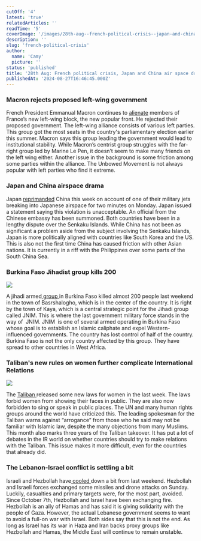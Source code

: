 ```yaml
---
cutOff: '4'
latest: 'true'
relatedArticles: ''
readTime: '5'
coverImage: '/images/28th-aug--french-political-crisis--japan-and-china-air-space-drama-EyOD.jpg'
description: ''
slug: 'french-political-crisis'
author:
  name: 'Camy'
  picture: ''
status: 'published'
title: '28th Aug: French political crisis, Japan and China air space drama'
publishedAt: '2024-08-27T16:46:45.000Z'
---
```


### Macron rejects proposed left-wing government

French President Emmanual Macron continues to [alienate](https://www.dw.com/en/anger-after-macron-rejects-france-left-wing-government/a-70055758) members of France’s new left-wing block, the new popular front. He rejected their proposed government. The left-wing alliance consists of various left parties. This group got the most seats in the country's parliamentary election earlier this summer. Macron says this group leading the government would lead to institutional stability. While Macron’s centrist group struggles with the far-right group led by Marine Le Pen, it doesn’t seem to make many friends on the left wing either. Another issue in the background is some friction among some parties within the alliance. The Unbowed Movement is not always popular with left parties who find it extreme.

### Japan and China airspace drama

Japan [reprimanded](https://www.bbc.com/news/articles/c4gv4zede8jo) China this week on account of one of their military jets breaking into Japanese airspace for two minutes on Monday. Japan issued a statement saying this violation is unacceptable. An official from the Chinese embassy has been summoned. Both countries have been in a lengthy dispute over the Senkaku Islands. While China has not been as significant a problem aside from the subject involving the Senkaku Islands, Japan is more politically aligned with countries like South Korea and the US. This is also not the first time China has caused friction with other Asian nations. It is currently in a riff with the Philippines over some parts of the South China Sea.

### Burkina Faso Jihadist group kills 200

![](/images/28th-aug--french-political-crisis--japan-and-china-air-space-drama-c3OT.jpg)

A jihadi armed[ group ](https://www.aljazeera.com/news/2024/8/26/nearly-200-people-dead-whats-behind-armed-attacks-in-burkina-faso)in Burkina Faso killed almost 200 people last weekend in the town of Basrshalogho, which is in the center of the country. It is right by the town of Kaya, which is a central strategic point for the Jihadi group called JNIM. This is where the last government military force stands in the way of  JNIM. JNIM  is one of several armed operating in Burkina Faso whose goal is to establish an Islamic caliphate and expel Western-influenced governments. The country has lost control of half of the country. Burkina Faso is not the only country affected by this group. They have spread to other countries in West Africa.

### Taliban's new rules on women further complicate International Relations

![](/images/28th-aug--french-political-crisis--japan-and-china-air-space-drama-b-QzNz.jpg)

The [Taliban ](https://apnews.com/article/taliban-afghanistan-women-vice-virtue-law-8be7e4ebbe8012a1290f6d5292f781e3)released some new laws for women in the last week. The laws forbid women from showing their faces in public. They are also now forbidden to sing or speak in public places. The UN and many human rights groups around the world have criticized this. The leading spokesman for the Taliban warns against “arrogance” from those who he said may not be familiar with Islamic law, despite the many objections from many Muslims. This month also marks three years of the Taliban takeover. It has put a lot of debates in the IR world on whether countries should try to make relations with the Taliban. This issue makes it more difficult, even for the countries that already did.

### The Lebanon-Israel conflict is settling a bit

Israeli and Hezbollah have[ cooled ](https://www.bbc.com/news/articles/c4gv4zede8jo)down a bit from last weekend. Hezbollah and Israeli forces exchanged some missiles and drone attacks on Sunday. Luckily, casualties and primary targets were, for the most part, avoided. Since October 7th, Hezbollah and Israel have been exchanging fire. Hezbollah is an ally of Hamas and has said it is giving solidarity with the people of Gaza. However, the actual Lebanese government seems to want to avoid a full-on war with Israel. Both sides say that this is not the end. As long as Israel has its war in Haza and Iran backs proxy groups like Hezbollah and Hamas, the Middle East will continue to remain unstable.